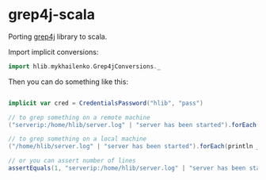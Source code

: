 # grep4j-scala
Porting [grep4j](https://github.com/marcocast/grep4j) library to scala.

Import implicit conversions:
```scala
import hlib.mykhailenko.Grep4jConversions._
```

Then you can do something like this:
```scala

implicit var cred = CredentialsPassword("hlib", "pass")

// to grep something on a remote machine
("serverip:/home/hlib/server.log" | "server has been started").forEach(println _)

// to grep something on a local machine
("/home/hlib/server.log" | "server has been started").forEach(println _)

// or you can assert number of lines
assertEquals(1, "serverip:/home/hlib/server.log" | "server has been started" totalLines)


```
